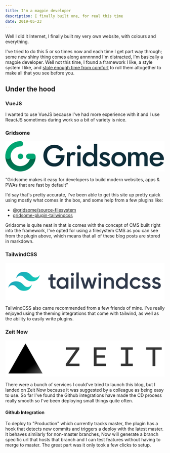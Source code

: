```yaml
---
title: I'm a magpie developer
description: I finally built one, for real this time
date: 2019-05-23
---
```


Well I did it Internet, I finally built my very own website, with colours and everything.

I've tried to do this 5 or so times now and each time I get part way through; some new shiny thing comes along annnnnnd I'm distracted, I'm basically a magpie developer.
Well not this time, I found a framework I like, a style system I like, and [stole enough time from comfort][steal-from-comfort] to roll them altogether to make all that you see before you.

## Under the hood

### VueJS

I wanted to use VueJS because I've had more experience with it and I use ReactJS sometimes during work so a bit of variety is nice.

### Gridsome

[![Gridsome VueJS Framework Logo](./gridsome_logo.svg "Gridsome VueJS Framework")][gridsome]

<q>Gridsome makes it easy for developers to build modern websites, apps & PWAs that are fast by default</q>

I'd say that's pretty accurate, I've been able to get this site up pretty quick using mostly what comes in the box, and some help from a few plugins like:

- [@gridsome/source-filesystem][filesystem-plugin]
- [gridsome-plugin-tailwindcss][tailwind-plugin]

Gridsome is quite neat in that is comes with the concept of CMS built right into the framework, I've opted for using a filesystem CMS as you can see from the plugin above, which means that
all of these blog posts are stored in markdown.

### TailwindCSS

[![Tailwind CSS Logo](./tailwind.svg "Tailwind CSS Logo")][tailwindcss]

TailwindCSS also came recommended from a few friends of mine. I've really enjoyed using the theming integrations that come with tailwind, as well as the ability to easily write plugins.

### Zeit Now

[![Zeit Logo](./zeit_now_logo.svg "Zeit Logo")][zeit]

There were a bunch of services I could've tried to launch this blog, but I landed on Zeit Now because it was suggested by a colleague as being easy to use. So far I've found the Github integrations have made the CD process really smooth so I've been deploying small things quite often.

#### Github Integration

To deploy to "Production" which currently tracks master, the plugin has a hook that detects new commits and triggers a deploy with the latest master. It behaves similarly for non-master branches, Now will generate a branch specific url that hosts that branch and I can test features without having to merge to master. The great part was it only took a few clicks to setup.

[steal-from-comfort]: https://sivers.org/uncomf
[gridsome]: https://gridsome.org/
[tailwindcss]: https://tailwindcss.com
[zeit]: https://zeit.co/
[filesystem-plugin]: https://gridsome.org/plugins/@gridsome/source-filesystem
[tailwind-plugin]: https://gridsome.org/plugins/gridsome-plugin-tailwindcss
[vuejs]: https://vuejs.org
